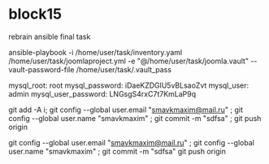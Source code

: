 # block15
rebrain ansible final task

ansible-playbook -i /home/user/task/inventory.yaml  /home/user/task/joomlaproject.yml -e "@/home/user/task/joomla.vault" --vault-password-file /home/user/task/.vault_pass


mysql_root: root
mysql_password: iDaeKZDGlU5vBLsaoZvt
mysql_user: admin
mysql_user_password: LNGsgS4rxC7t7KmLaP9q


git add -A i; git config --global user.email "smavkmaxim@mail.ru" ; git config --global user.name "smavkmaxim" ; git commit -m "sdfsa" ; git push origin

git config --global user.email "smavkmaxim@mail.ru" ;
git config --global user.name "smavkmaxim" ;
git commit -m "sdfsa" 
git push origin
 
